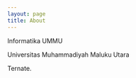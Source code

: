 ```yaml
---
layout: page
title: About
---
```


Informatika UMMU

Universitas Muhammadiyah Maluku Utara

Ternate.
